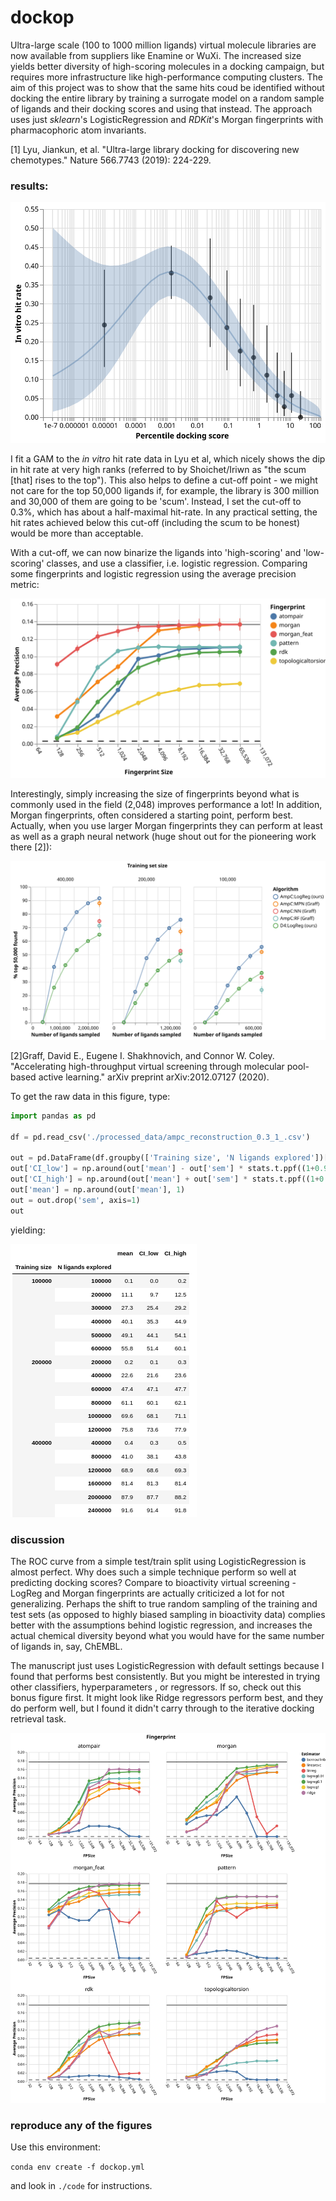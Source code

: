 # dockop

Ultra-large scale (100 to 1000 million ligands) virtual molecule libraries are now available from suppliers like Enamine or WuXi. The increased size yields better diversity of high-scoring molecules in a docking campaign, but requires more infrastructure like high-performance computing clusters. The aim of this project was to show that the same hits coud be identified without docking the entire library by training a surrogate model on a random sample of ligands and their docking scores and using that instead. The approach uses just _sklearn_'s LogisticRegression and _RDKit_'s Morgan fingerprints with pharmacophoric atom invariants. 

[1] Lyu, Jiankun, et al. "Ultra-large library docking for discovering new chemotypes." Nature 566.7743 (2019): 224-229.


### results:

![gam](./figures/hit_rate_vs_rank.svg)

I fit a GAM to the _in vitro_ hit rate data in Lyu et al, which nicely shows the dip in hit rate at very high ranks (referred to by Shoichet/Iriwn as "the scum [that] rises to the top"). This also helps to define a cut-off point - we might not care for the top 50,000 ligands if, for example, the library is 300 million and 30,000 of them are going to be 'scum'. Instead, I set the cut-off to 0.3%, which has about a half-maximal hit-rate. In any practical setting, the hit rates achieved below this cut-off (including the scum to be honest) would be more than acceptable.  


With a cut-off, we can now binarize the ligands into 'high-scoring' and 'low-scoring' classes, and use a classifier, i.e. logistic regression. Comparing some fingerprints and logistic regression using the average precision metric:

![fpcomp](./figures/fpsize_logreg.svg)

Interestingly, simply increasing the size of fingerprints beyond what is commonly used in the field (2,048) improves performance a lot! In addition, Morgan fingerprints, often considered a starting point, perform best. Actually, when you use larger Morgan fingerprints they can perform at least as well as a graph neural network (huge shout out for the pioneering work there [2]):

![active](./figures/active_learning_percentage.svg)

[2]Graff, David E., Eugene I. Shakhnovich, and Connor W. Coley. "Accelerating high-throughput virtual screening through molecular pool-based active learning." arXiv preprint arXiv:2012.07127 (2020).

To get the raw data in this figure, type:

```python
import pandas as pd

df = pd.read_csv('./processed_data/ampc_reconstruction_0.3_1_.csv')

out = pd.DataFrame(df.groupby(['Training size', 'N ligands explored'])['% top-k found'].agg([np.mean, stats.sem])*100)
out['CI_low'] = np.around(out['mean'] - out['sem'] * stats.t.ppf((1+0.95)/ 2., 3-1), 1)
out['CI_high'] = np.around(out['mean'] + out['sem'] * stats.t.ppf((1+0.95)/ 2., 3-1), 1)
out['mean'] = np.around(out['mean'], 1)
out = out.drop('sem', axis=1)
out
```
yielding:

![rawdat](./figures/rawdat.png)



### discussion

The ROC curve from a simple test/train split using LogisticRegression is almost perfect. Why does such a simple technique perform so well at predicting docking scores? Compare to bioactivity virtual screening - LogReg and Morgan fingerprints are actually criticized a lot for not generalizing. Perhaps the shift to true random sampling of the training and test sets (as opposed to highly biased sampling in bioactivity data) complies better with the assumptions behind logistic regression, and increases the actual chemical diversity beyond what you would have for the same number of ligands in, say, ChEMBL.     

The manuscript just uses LogisticRegression with default settings because I found that performs	best consistently. But you might be interested in trying other classifiers, hyperparameters
, or regressors. If so,	check out this bonus figure first. It might look like Ridge regressors perform best, and they do perform well, but I found it didn't carry through to the iterative docking retrieval task.

![algo_fp_comparison](./figures/fpsize_figure.svg)

### reproduce any of the figures

Use this environment:

`conda env create -f dockop.yml`

and look in `./code` for instructions.
